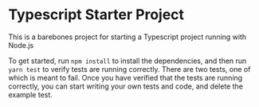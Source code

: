# Typescript Starter Project

This is a barebones project for starting a Typescript project running with Node.js

To get started, run `npm install` to install the dependencies, and then run `yarn test` to verify tests are running correctly. There are two tests, one of which is meant to fail. Once you have verified that the tests are running correctly, you can start writing your own tests and code, and delete the example test.
